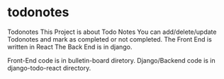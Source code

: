 # todonotes
Todonotes
This Project is about Todo Notes
You can add/delete/update Todonotes and mark as completed or not completed.
The Front End is written in React
The Back End is in django. 

Front-End code is in bulletin-board diretory.
Django/Backend code is in django-todo-react directory.
